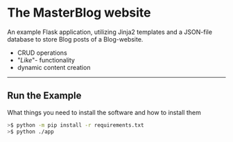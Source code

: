 # The MasterBlog website

An example Flask application, utilizing Jinja2 templates and
a JSON-file database to store Blog posts of a Blog-website.

- CRUD operations
- "_Like_"- functionality
- dynamic content creation

---

## Run the Example

What things you need to install the software and how to install them

```sh
>$ python -m pip install -r requirements.txt
>$ python ./app
```
